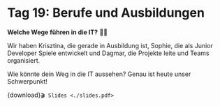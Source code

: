 # Tag 19: Berufe und Ausbildungen

**Welche Wege führen in die IT?** 👩‍💻

Wir haben Krisztina, die gerade in Ausbildung ist, Sophie, die als Junior Developer Spiele
entwickelt und Dagmar, die Projekte leite und Teams organisiert.

Wie könnte dein Weg in die IT aussehen?
Genau ist heute unser Schwerpunkt!

{download}`🎬 Slides <./slides.pdf>`


